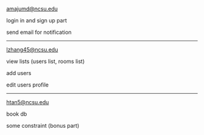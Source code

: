 amajumd@ncsu.edu

login in and sign up part

send email for notification


---

lzhang45@ncsu.edu

view lists (users list, rooms list)

add users

edit users profile

---

htan5@ncsu.edu

book db

some constraint (bonus part)
